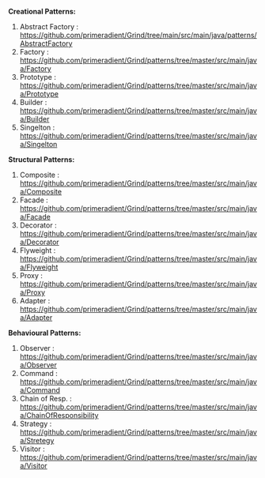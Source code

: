 **Creational Patterns:**


1. Abstract Factory : https://github.com/primeradient/Grind/tree/main/src/main/java/patterns/AbstractFactory
2. Factory : https://github.com/primeradient/Grind/patterns/tree/master/src/main/java/Factory
3. Prototype : https://github.com/primeradient/Grind/patterns/tree/master/src/main/java/Prototype
4. Builder : https://github.com/primeradient/Grind/patterns/tree/master/src/main/java/Builder
5. Singelton : https://github.com/primeradient/Grind/patterns/tree/master/src/main/java/Singelton


**Structural Patterns:**

1. Composite : https://github.com/primeradient/Grind/patterns/tree/master/src/main/java/Composite
2. Facade : https://github.com/primeradient/Grind/patterns/tree/master/src/main/java/Facade
3. Decorator : https://github.com/primeradient/Grind/patterns/tree/master/src/main/java/Decorator
4. Flyweight : https://github.com/primeradient/Grind/patterns/tree/master/src/main/java/Flyweight
5. Proxy : https://github.com/primeradient/Grind/patterns/tree/master/src/main/java/Proxy
6. Adapter : https://github.com/primeradient/Grind/patterns/tree/master/src/main/java/Adapter


**Behavioural Patterns:**

1. Observer : https://github.com/primeradient/Grind/patterns/tree/master/src/main/java/Observer
2. Command : https://github.com/primeradient/Grind/patterns/tree/master/src/main/java/Command
3. Chain of Resp. : https://github.com/primeradient/Grind/patterns/tree/master/src/main/java/ChainOfResponsibility
4. Strategy : https://github.com/primeradient/Grind/patterns/tree/master/src/main/java/Stretegy
5. Visitor : https://github.com/primeradient/Grind/patterns/tree/master/src/main/java/Visitor
